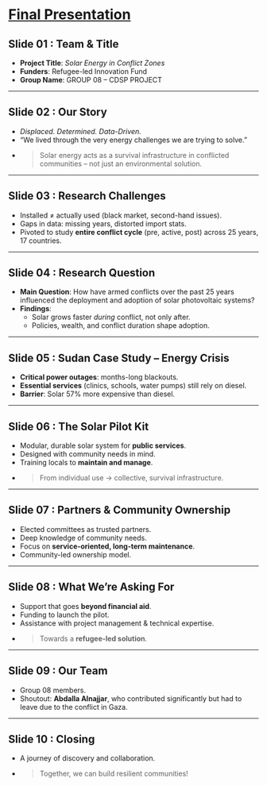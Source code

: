 
<!-- markdownlint-disable MD013 MD031 MD007 MD033 MD004 MD009 MD013 MD045 MD041 MD032 MD039 MD019 MD012-->


<!-- markdownlint-disable MD031 MD022 MD049 MD033 MD004 MD001 MD009 MD013 MD045 MD001 MD026 -->

# [Final Presentation](https://docs.google.com/presentation/d/1ylyQKWaLEG2DBNjNC2kAqbokFimr2Ajq/edit?usp=sharing&ouid=106464215390283406640&rtpof=true&sd=true)  

## Slide 01 : Team & Title  
- **Project Title**: *Solar Energy in Conflict Zones*  
- **Funders**: Refugee-led Innovation Fund  
- **Group Name**: GROUP 08 – CDSP PROJECT  

---

## Slide 02 : Our Story  
- _Displaced. Determined. Data-Driven._  
- “We lived through the very energy challenges we are trying to solve.”  
- > Solar energy acts as a survival infrastructure in conflicted communities – not just an environmental solution.  

---

## Slide 03 : Research Challenges  
- Installed ≠ actually used (black market, second-hand issues).  
- Gaps in data: missing years, distorted import stats.  
- Pivoted to study **entire conflict cycle** (pre, active, post) across 25 years, 17 countries.  

---

## Slide 04 : Research Question  
- **Main Question**: How have armed conflicts over the past 25 years influenced the deployment and adoption of solar photovoltaic systems?  
- **Findings**:  
  - Solar grows faster *during* conflict, not only after.  
  - Policies, wealth, and conflict duration shape adoption.  

---

## Slide 05 : Sudan Case Study – Energy Crisis  
- **Critical power outages**: months-long blackouts.  
- **Essential services** (clinics, schools, water pumps) still rely on diesel.  
- **Barrier**: Solar 57% more expensive than diesel.  

---

## Slide 06 : The Solar Pilot Kit  
- Modular, durable solar system for **public services**.  
- Designed with community needs in mind.  
- Training locals to **maintain and manage**.  
- > From individual use → collective, survival infrastructure.  

---

## Slide 07 : Partners & Community Ownership  
- Elected committees as trusted partners.  
- Deep knowledge of community needs.  
- Focus on **service-oriented, long-term maintenance**.  
- Community-led ownership model.  

---

## Slide 08 : What We’re Asking For  
- Support that goes **beyond financial aid**.  
- Funding to launch the pilot.  
- Assistance with project management & technical expertise.  
- > Towards a **refugee-led solution**.  

---

## Slide 09 : Our Team  
- Group 08 members.  
- Shoutout: **Abdalla Alnajjar**, who contributed significantly but had to leave due to the conflict in Gaza.  

---

## Slide 10 : Closing  
- A journey of discovery and collaboration.  
- > Together, we can build resilient communities!  
